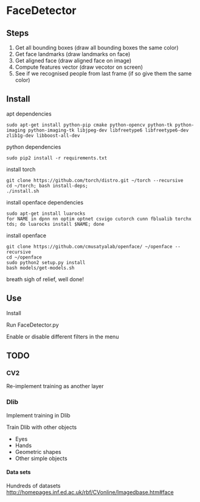 # FaceDetector

## Steps
1. Get all bounding boxes (draw all bounding boxes the same color)
2. Get face landmarks (draw landmarks on face)
3. Get aligned face (draw aligned face on image)
4. Compute features vector (draw vecotor on screen)
5. See if we recognised people from last frame (if so give them the same color)

## Install
apt dependencies
```
sudo apt-get install python-pip cmake python-opencv python-tk python-imaging python-imaging-tk libjpeg-dev libfreetype6 libfreetype6-dev zlib1g-dev libboost-all-dev
```

python dependencies
```
sudo pip2 install -r requirements.txt
```

install torch
```
git clone https://github.com/torch/distro.git ~/torch --recursive
cd ~/torch; bash install-deps;
./install.sh
```

install openface dependencies
```
sudo apt-get install luarocks
for NAME in dpnn nn optim optnet csvigo cutorch cunn fblualib torchx tds; do luarocks install $NAME; done
```

install openface
```
git clone https://github.com/cmusatyalab/openface/ ~/openface --recursive
cd ~/openface
sudo python2 setup.py install
bash models/get-models.sh
```

breath sigh of relief, well done!

## Use

Install

Run FaceDetector.py

Enable or disable different filters in the menu


## TODO

### CV2

Re-implement training as another layer

### Dlib

Implement training in Dlib

Train Dlib with other objects

* Eyes
* Hands
* Geometric shapes
* Other simple objects

#### Data sets

Hundreds of datasets
http://homepages.inf.ed.ac.uk/rbf/CVonline/Imagedbase.htm#face



